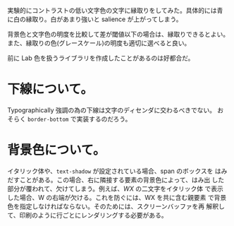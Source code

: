 実験的にコントラストの低い文字色の文字に縁取りをしてみた。具体的には青
に白の縁取り。白があまり強いと salience が上がってしまう。

背景色と文字色の明度を比較して差が閾値以下の場合は、縁取りできるとよい。
また、縁取りの色(グレースケール)の明度も適切に選べると良い。

前に Lab 色を扱うライブラリを作成したことがあるのは好都合だ。

# 下線について。

Typographically 強調の為の下線は文字のディセンダに交わるべきでない。
おそらく `border-bottom` で実装するのだろう。

# 背景色について。

イタリック体や、`text-shadow` が設定されている場合、span のボックスを
はみだすことがある。この場合、右に隣接する要素の背景色によって、はみ出
した部分が覆われて、欠けてしまう。例えば、_WX_ の二文字をイタリック体
で表示した場合、W の右端が欠ける。これを防ぐには、WX を共に含む親要素
で背景色を指定しなければならない。そのためには、スクリーンバッファを再
解釈して、印刷のように行ごとにレンダリングする必要がある。
